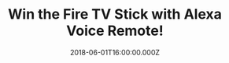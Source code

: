 ---
campaign-uuid: "c-4d5c81a6-ba01-407a-be62-fb700a428957"
type: "Preview"
category: "Competition"
date: "2018-06-01T16:00:00.000Z"
end-date: "2018-07-01T23:59:00.000Z"
disable-form: false
is_promoted: false
has_entry_page: true
title: "Win the Fire TV Stick with Alexa Voice Remote!"
competition-description: "<p>The most powerful streaming media stick, with the fastest\
  \ Wi-Fi and most accurate voice search-now is in our hands and we want to give it\
  \ to YOU!: The ultimate Fire TV Stick with Alexa Voice remote!</p>\r\n<p>Looking\
  \ forward to stream your favourite shows on the big screen? Click below to know\
  \ more!</p>"
hero-header: "Win the Fire TV Stick with Alexa Voice Remote!"
terms-confirmation: "N/A"
banner-img: "https://assets.expresslyapp.com/asset-e28918ee-557d-464f-afcc-9417cc134791.jpg"
logo-left-href: "https://aaa.nme.com/"
logo-left-image: "https://assets.expresslyapp.com/asset-97f77cc4-deba-4213-9f40-967211a27ce9.jpg"
logo-left-title: "NME"
bg-image-hero: "https://assets.expresslyapp.com/asset-b5d137e3-2cbc-4b64-ac48-55cdebc9858b.jpg"
bg-image-first: "https://assets.expresslyapp.com/asset-6a0f1cff-ca23-43dd-b5ec-f8f990d4f207.jpg"
section1-content: "<p>With the Fire TV Stick there’s something always on, just plug\
  \ your Fire TV Stick into an HDTV and start streaming in minutes! Has the fastest\
  \ Wi-Fi and most accurate voice search of any streaming media stick.</p> <p>Shows\
  \ start faster and stream more smoothly than ever before! Access to Amazon Video,\
  \ Netflix, Curzon Home Cinema, live TV, YouTube, Facebook.. and many more!</p>\r\
  \n<p>Enter the form below for a chance to win and be ready to entertain your way\
  \ with the brand new Fire TV Stick with Alexa Voice Remote!</p>"
entry-title: "Win the Fire TV Stick with Alexa Voice Remote!"
entry-content: "<p>Enter the draw to win the innovative Fire TV Stick with Alexa Voice\
  \ Remote by completing the form below before 23:59 on 1st July 2018.</p>"
has-winner: false
prize-description: "The Fire TV Stick with Alexa Voice Remote!"
special-conditions: "Multiple entries are allowed up to one every 24 hours."
---